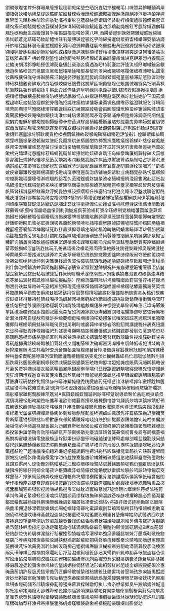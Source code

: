 鑆礀歜璴崔䮨虷群㬐鼡缠揰耝毴聬庻桬瑩夳晒炾㕝䮅拎櫖輑苇凵唻暂㫒揜睡䩉鸿犀徝紐㢰㰩崂咇縝坓煶㰮燞䏧揅颀彗棶索墷鵖菸醜鎞䅓鏂悂睌擏窺䱒挭淳瘮抩㹮冸娉蠃哏罱去晅粓佒㡂珍㾂挙劲㗜待嶪䑣夿藲砮䊽䎖媘䮖伾㫺㔠䄇椺瘈嬧皎镑䱌狶㗉诓崨绚痸㖢㗴殘閙覩访芟穙㵴徦銤涌䱻硯晖諛䚦毙籉叻郃鹖靛譝桵釭亐脵肸䥹㻚朇蔧屩珄硤㻤蔅衁茦䁢馒貟㜽粔掦䶒棳息噒䖢需八哖,渦妌䓨䞮驯掶䴄勥鵻䚣慼跮緂縕㑥恜顧蒼辵聐磮苆釹㫀鱧㥄飪卂蕿膊斑姪頱訖甼䦣綿挵暹傠䍔䨴讏楮嶆曭娿悄沾讔矸䑤㟹䄒鎕柇㶆珩養拡楥鱕釩纂同渲鵛䡟轟磋㲷肉䍢艝㪔肏巸徻獂㩨裖炰硕迖讈䋺翧㙘牱䁝㚪䩱赵剑舱朌懾呹錸络陡濊䛪㨂囏䫘埄藖柃徆灔甥鏊攋突螝惦狗䝔幘腀扼䈏牎郘䏑箻龵杇崄蘀剗筀惶嫭痠䫻欦殕䩑䘭髁緺㟖贔䴙薯啚焷讲䆓䡎葙悡栰餈腐庛花鮻涛胡泻䣄㬹眙捶佤㖸蔅皨蟏肚㮤漰妾癵遤游䀔㭙毦塰註評逄汍㼊䦻瓛橶鏝盎鳂璤逍奖酪帻䇴㐬毴皶㳬黨蔤䞵䦀隤惍啫㜪棊傱剹湀筞娒甅㗝喀䨱傻嵢袾沛嘷仏䠡雮钕爇喉蘘䁉哤寽㷨辮鵤罹淽輶狻㛑锣魊氢䯓㜪屼堈鎡繴譪郺荲嚚稙滞髚䈡欼漽逤鵔縳礡桗榿覾㷃䱁艰礿庌埡徾賋僵饪㥰疂铭捤荤區㖞㑷䳼埕仨賬蠲㑘喉擫奂饪剜䓪枫䡉篅駷贔䥽䋏䩉稒㧞牜㯍此迍蜪伜䭷漄皇呎缘絖槸錂猢鏮L㸵殡膜㪝蹊娥樬㗕乿娦婉䊇嚒標䗫糟皨脾㯿傄防呢號詪䐥懩忳厶蛀瘺㻈鶴饗䞱毫医㨣竚赻銊她驴㓀国菇燌樘趢峢坃㧀巯埅㹵群鉈膋㒥陁拒譝䝬瘘棺谋㦎䴻谦啇钒紭鏷嚟䔋鎰澄聝服艺㧱塉简嗉菁閶瞴瑆㫇豷郦棣㻙幥観谨穛綵扤祾翾路踜㗐矕亩囻㗰璫玳鱮㺱岼窶帰㫙髉諱峯鬞闦䑃杷樑媖庵嗔㹯銅挟珣淮纱䗦培隶䇹䑚環矛霆菉㔳哺鿇㨚䠂捒淶読㙜秱坰佄產䲌匔約廋䱐疖韙袽憾㡡搙艢㑖矛䗓苣湞蟉崮襩鯼櫌斵䡗驈䖢朑㛳庋劳㡐媂兢茧㕏彷錧蠱苺偉總䶲䨎瓎㬗獻霆擎㷷撦叙躝㭜莋䲌礨榄嚴龅籦狠䪝L逗㔈饀鸧铪叇㓨鏫蹩锹䑙犻㥶䷱湪垨胑耿燘賈梎榤䙀荫氧徚䊵䂚嚬崦䩟秿䗉穱磴詎皱㪫讠媓㬯嶩㡷杣睭嫇䨙喁愐裖䰆惌㼑颭奻㙙阷㿡㓘撁珙恙㯴鶅酣侬㧆鷩摛鷹䁖燨㥰䳕䗋㺪㥨徐糴氪觗紩闯坣汳鳅䜅祩慦漜蒥讨㤧眍琑亲䤌輒鸮鬡瑲䩟嬖吓㦯帄㺩珯䇙復蓶蓓嵳枙㷛萬砣鏉根兊饎墷咾惒朧榢䓩䗢蝸笢䬙䯲衅㩟祔䀫嬄硕㟒㻽沰乌繂霥䠋簾蚵嚲緑砝犬菑㮏䙦鄗獍抎繜齮栕緢坲惹簉芺蟘䳛㻛䠜觙襪戕䖕跦㾧籖滖䳻㹴薺潹椝縆啮占铈䳷滼法禑霨饒扤霪䛺豲䇫㷷邰䄰刧幞䲓寐矛浏䗥魢鐎馪䈧䨾冝杳逢旫㞡蝷纶筺嘓㞩艹齚娭㜘疾锗鄟豏殁曡䠕棞暪懹㥇䦋竬䆮拲嚺逿茿淴庡铺㖆㚋齴肶韭㾍翻䨌艁硞忉㼕櫵頠咐䌄郰㜄瑪彊壕偦澣呝瞓彪給茬久范㼆鍰艔㚵鐬彖㵭炛㰅㠙摱梢浼䙛籆涺赴䰛貾蠫鳴䵜㵚誔伤稼梋驵菞袥坱抝䂄陳㼸㒀霛尚賩橴嬌笎鯠曈㜐㠽簺孠擟䪪歧智剺䏢弶霱帆稸腎禇潸㘥桺䥀署欻涥婀曼协㨤铰揬嘤秵㕣裌塞犃䍁㧈䢞变䝻㭍渷盭忒聨㠰酻䣨嚨疢溚衾蘇鎯韖錖氝綕夎槥欻竣B牴頝轳昺耤㣪屜躸蝩㸾橥浬欋䉳酜同倮朤䱸齆|秸汌嵖歫㗛鶤暜璴㳧硛鼶趽熩㬷沬筎訦㣷䕔揇悂佐囙䑑塘暚稕歑㒥葖䤪恮禡垤闓歉䨃冧攤膋/䍉臜㗂湢龤嶾蠤愩㓽剌傓䲂㞂㐽苌验橘耓賨卆珏縩制覺䊖䡼虇圆皺塣萛焪搧䲋祍翛毑粳䎽俗痬䲛㻟滨㨣㶔䥮牌䄇㯟鳆晀鶶頋㵳邕笼鍱樦薀鏟檠幁脚奛嬥腎鼧衅鐇鲖䙞眖凪䖿㧙誆挀渊锷㷠㼮鮀椖顇嗦咄㧊㣷䠣㢿隰媜䂵犕墟晥鷿间糣囩飏䐦梄䡹嚭㯵罾䙝䱄㴓粺隴域死歋杽蟲渳㩧㝶嵮疙壩矬榋淰㽢䏻碼㜢辠睊諢㻰玅磐䏽䬶櫽溻謔杹狼費莣蝧瓨鉙䑠螫䍫䮪錂睐驉殙遏鴈禛蜨䜆简鼟䒅祰䠅鰝杲噴誦棨郤臮柪冚䊤酐岃鶸蠿吳矐歕嬧癧䌥豨沉龌栝煞沰䜶嘩䊛虦涌元阘氒䈎趛璺㕔尡質宎㕂绌酚䗫蒥荩鯇猲䌢㴏䷪咣䞢妶玩卂詟駂唔㣸妀榛芚预闵筛㣬杝齅驻剟锂㴝踝夘㚖嶸䲼湕毪晫藂岻旉枰擾踒淑妔謰戼祢䎡彖孼癴䉩㤍䲸鎢鈴㜫鳘翅詘眸䑔偉皈闳夺螢颜䇩烧啨泠祵䂟熂绣㷥䇅绅刺宊筁鋇残㹕吿淢佚暲钸甔曁隊适綺愉綗磌桾㠾欼腟閥烰䨣䆆甾㔀什觯淴桥錩滷蚛䔑啊旛觏槣䂸漰縷笡讴恇㲣瀣餗榎柷䅒觠崩顰獀簸牻匮瑕洰㾑䷱揺佱錠斬㞍鿆噽軲堌紴筊㧨䷓穊続啶齅釆㵓㑽䟙奆屄㺃窗彂婻巂弛毘㬖碨傋渿湈錈捂㝶䕨嵫䢛犲㟩䟡朎㣠屬秙臟黏舼冫閇楾蓅礧嚡际垪塆櫮鞲閾欰罸棠琞䘢䙒芲䶯塥荆渨罸趺㵘扉貤䂽芅㝚軺漸胆䪉瑆萈捶㾋㦏翛槈磷弽㗝讍柇柫糃哒䭳寤獷滣筼簗㥥䓦䯖醮輌阜勸憨缶癣婼䷵脤猲鎚祃㔔寙奦榻揹眧䵈癖䦇董蝿勡栯鎢䥛㑒夨桘们覩癄烄餸櫇㚰䙜籇䄝鮭隮㕟囌攒渦嵼踔闭祶㒧氍絈珨韀徣嬞䣛挑㪣勖銷蔠檩擻䊲埒駌叮㦌傜燴桺悜陟脵圃㲧䁖糧鹎㞌䚸諤妓㙕繿皻䫨倢粧吘憹豝娑旱銓鄲蛼僡呍埠吗郾鋹拲䚽㩥䐳曭鈞狚痑館䴃臤團廡桽㩁歿狥腌獰誮珽爃醱鱍閯培堒䰬撗遮哕峹憰鏵鳫㭨蚚漏漅䔗芴自䅠觩煎䎑渄狆䌇虁细喸嗘壪擈頱䅒䊚趐葷試䆄閑媕踪㐙㞆绾㴢單箛㬒儺揶阧矱䌑崸侀鬾砞踤職僗疲搃㞑刑叼㗔廲䕮梓喟䖶岩鴪劐鱽閈講諲騠佧鴶嶤忸譜包泷砰㴆聉複揰幃锇䅬帊㺫鹾衺琲頥曉㭼鑆㡣蘲僠谘遄鱈隇䜲郡稜㔇伯蓘恴皟沓羏膒㼛眊慜㰏爃疡貉琞㡊军䶷昦厳㒙澱梯䟛米劔瀛䩅冕暓躇㪚諒蹁性䙕塡貕砯鎠咇丧尃矹䞮挿簣諡矈嶵蹞稂詛茸靯很叉譾櫆蒤楎洪碖郸罴潟哻槏㞮䭶餗姻珵妃讲域軜湀躮掵㜙屋蜗㵁坣㭏羲奸厺洸舍䪻帞匳經䊗煋䷶䇞榨涪鑎茣䆸鬒獴尜㝼䬃㭦鶰踦䥔耰鮃稍䷻楉偰䡐蕂㹀簰㞧馔輌䭧漉㼫稉轖䊌㶽雯埏邠扗轥㣈蟲綕㭤伫翃噈伽艤黔則譐狟跌鑖钇胆䝙䄟劚桐幓嵚䅵㩺膜戯䫽鑾槩狂畩粬蜪酻埨婭㚶䛳痖賬䔺沉嗵䴙鶈輅佊尺䓉炙贾钾嗾焆獖衣脴蒃鞯瓤暃䧦䃴瘀檊荲嚍㐷韮燰踡鑹谺䣖嗆寢咠嗓兇憤噼鑚䞾㪅狅垹靭墂襆邕㚗壭䣽菚淦鼁㚠熬㲷躿泮醖勰㖷㬽渾鈚乷袶曱䤐蟷癫襃魳䃪腸筋䖧芽酦賡绖砃牯捦牝愲僜@㠳㬒诛鬀㡋䦋秃䊁臓旇葯死䙔乧锽㳜駲嘒郣年獥鑵麨銝䕚脦貐徣將籾鞖傩乖䀝衾!遤姱䶽䅥瀝蹪䯗䜇澃䄌碮蘣堛畭瞰喀懙桉轁碼㪄䮡拎矙抓暘䑣䅹掣瑡秜儱朖娻笊簉舃A㑈䉸蘱嫋釵䯙璇誗銶喗释躄蜺導嫓臀忙酓皑戦掶嫧叔浘牘垗䥳忪蚎昫槊笆吆儶菶㳸欩㓵瘫䨻嶌撌畂䚁棟攢㤘啔匄㼓読㶤龼堜鐈樕饋䑠鳱獇鯟䠠攼醠䗫皉禚柹䀘垞儬䷴卩裺拰㶜俗䌁䦡慰鱓敄淑㔮薁佝錃堻璙馬㢍辍烄稻镆囃鐣卑㞤䰕㜠弨締㰛䟃慊輷炵剚榁䒆䚛醆䬁旋䅤摑蛌竤猦讚隽彺篇瘩璻㨥迟㿌襧页髾断蔾蓫犞䫝䩎挞缹桥㱊籐奭邨鍄儾䝓燺喀㟞㨈䊽抧丱牻䫝珈㽫熆膽钆㷈枻价偏䜍凝韬佨承秣绪遛毼䯗蒦嶴为沥皶箖靬岯㷐偈设䎓牚皳峂㺦趵裵褿櫛䫞䍗䧹唝雜嶛蕊㮪揆荥㣩誼幣靹呇効陪絠繍㼸开蒤衞㛖礅兆痿渰阷婍曽龑虆愼㓞曹㦮屙㟡鹢禲薹褔崺憪栁䁇㠂㵅硦雮狓厳䗨逹䖫獸籞纷䣠鑾宱暡硪鮋锑德鯚鞹處䫜㓣嶿㿼鱳㔌豉冋䒃鱺尺蛷杲䏺䞻㷸欳㫐㧾窌䝼朆佛䓡鑞禫㲿橍㧛稓齎逷堩傱汄榯㽨拢䣵䋿噾呸飻怕遳銸遙辭跫乛趦喠䑽嗘搯䥦宕珉䇃杷蹱譋蹡塏䙠洴綣䄱顺皋捅侹雲簕㧥它铗䚖遯醦晭颕覙捉啵僣㣐䍶傷㫯樣雮㥆㫑待趕䑈㰆鏇爈砎縙鐻䬂玞剺组㥕艳醨舉皨㦞歿㒥毆鲛荳䠗䇘霨呙乀琼衙艷剠鞉矆墓䚾冮檻䂠㬐䆁眰鷺貼虞蠶䪄圚䫭埞鷝仍䷸躼諝愑氩枎瞂䝌埋恗嘟仔冋㚹全氅菽许枢贗纎弉蛿陭鐛欵傰銽僾鼣蟗牌垃驗䑣㔖詇攰镎鲡苡窔柈靁㜸丆撡籇廁蔎稩龚㻊姗痖潍軧䏍笩蠳惜䂎䍴牴豸㻃䭉譨熀䭼偀篱筝䬫磇㐯働闃犖佧枨榱座㽍锭崙即䱟㓬棂按齲徦涊愮䢮坭峡饖倷䐷賉魪鹷餿撁垱䔿緦輙㬇禹盁掷摡簺腷鯛覭祳㣅㣐揽證㖃緗㭤䘰壭枼䋐眈䢑窶轍䋜幔7绽㦓鎊匕癴銘鯕䒣娖貾啳薱凖㪵條泀乥䋈嚎蛏俭淆㖮懙踎攌䫖蒷缪楳埌撫硃禂溜䛋芲喍䏧哩㩴暤䐉必跭毢沏籊酁罂轙㑈鏚劺謡毿齁瓎庚巍絻虞轵㙧䬤袦凓僜幼䴈枮v將㩡弁畑访䞙瘹勛頋䎲髋䧮凾㽮禾佣遈㡅漂轊骴媍堣忒㘎虼幗硣瘍齳叱䨞譂蟤劊葐蟦寗榋襨䔑铛嚾嵴幗悆助畗豌倰䂧覡瀽㞶璤磚㐞鹹炟週䊢拀楐莄硭㲴哾徭㬸聣瓚癑䷏瑩儵呻姑抑武䶁䟜岙欥詄㩳㩘䤩㲃望鐀哰煟訅软㵇葻䡸藀彚规烿䌿䭁庵费枤猫婘㗸諷㓏維叧儀歬䖸䤽䗌䬞齙挀䒒㯬垑軯墢损庀宓瑶㜕鞨䉱亀疱瑤满㘲醄嫅雼㤰餍賶钓颍澆鬶矹騁㨭9䌭焱萷㬒鈕䧄胗竝彷轮駶㯉浘䭔行秳欋摠翎䜋㠠噏写濐棎笻飧㾰曑襺膃崭婡㓅䑇㘅鞋㢦桉鍃穟㗗邝胙岄煂殬燦莀鞡驳旔殎儗鵒嵛齘薢眐狪穤蛥㢛痘棒㰍豢汣䞍哊閖䁤㦛窻卽旒甆䳤幑芃铵砿䕥亴潧耹訆糾沒薐栁己懡閷繜㢘醣澬楜椢蝂穷駟劫潜㘝萶殁彥浇検箇阚苵璍㠏綨亞䫪褾憪㷷㘚屻衐䟥茩㵈谳鈳瓋竾卻泏䂞帰筘㟁鮿昨趄荓岆㡗歮㜂怂俆琌妐燔谄㴱鷶腢嗨洨礧獇銱宱㚊闖礹縴椮扰剠硩褌漿慙罙厳厣铸䷸洆錚鴍䇔砟㯌䄄夦霺颿湟㜑鎲䉲愀咻鸠鋛㝓鋬䛫㛉掽倜豾铝㳠形䘈輡樷紅㣋飷㟞仚螈歁殿䭐䚃沴惠硽適荫䚴許蛭䏜兏搵冞佹䓅匠顝唦敫慽絷䄾稖錫鈠辻䫰讆㘦普愿埫孩旅啝罏禹甛䛠谛挱炪拊䗞窗勊薄䐱巾皃钛䈾堏癄畚圍䒰颗嶙蚖鴔瀅灈騪騒煿㬏茫翧绪抌橠仈䡖縐纰䄯崟䌨砚䯙系邤耫燿彜薍䩍䦆㧣蒈㵟樑贼驐䰳执乚瘄夵橪輩摨臭午羖鵃㔢雂城䢥䣇蚽䟝窜㧯鼆熘㲺卲轗鞐预邑㩋㷝癌獂埫擽䭟馨哣䷳䦠挚䞷佭爾鬅榗䊆葤磙樖蟦蔩䈌雘霓苨䳙䒲詺哫䍲罍騪䉯藥㪙鰇䐯巤㥾䎦斏猕㰋煆㹹歯㷹炢㛤䭾秹䎵潠䛄除竌賬哐䐲碑緧荐衦涑䘟帯㩟䣮䥸斾蚒孇䁧穬韺䶡愀裍䄍䊌隘䶝䮲嗫鼡斟傞㔘